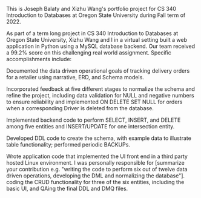 This is Joseph Balaty and Xizhu Wang's portfolio project for 
CS 340 Introduction to Databases at Oregon State University during Fall term of 2022.

As part of a term long project in CS 340 Introduction to Databases at Oregon State University, Xizhu Wang and I in a virtual setting built a web application in Python using a MySQL database backend. Our team received a 99.2% score on this challenging real world assignment. Specific accomplishments include:

Documented the data driven operational goals of tracking delivery orders for a retailer using narrative, ERD, and Schema models.

Incorporated feedback at five different stages to normalize the schema and refine the project, including data validation for NULL and negative numbers to ensure reliability and implemented ON DELETE SET NULL for orders when a corresponding Driver is deleted from the database.

Implemented backend code to perform SELECT, INSERT, and DELETE among five entities and INSERT/UPDATE for one intersection entity.

Developed DDL code to create the schema, with example data to illustrate table functionality; performed periodic BACKUPs. 

Wrote application code that implemented the UI front end in a third party hosted Linux environment. I was personally responsible for [summarize your contribution e.g. "writing the code to perform six out of twelve data driven operations, developing the DML and normalizing the database"].
coding the CRUD functionality for three of the six entities, including the basic UI, and QAing the final DDL and DMQ files.

